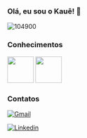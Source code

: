 ### Olá, eu sou o Kauê! 👋
![104900](https://github.com/user-attachments/assets/c2744791-9b4f-44a3-b2cb-c54c89a3548f)

### Conhecimentos
<div style="display: inline_block">
  <img  height="60" windth="60" src="https://cdn.jsdelivr.net/gh/devicons/devicon/icons/html5/html5-original.svg" />
  <img  height="60" windth="60" src="https://cdn3d.iconscout.com/3d/free/thumb/free-c-language-3d-icon-download-in-png-blend-fbx-gltf-file-formats--logo-mobile-developer-programming-pack-logos-icons-5453029.png?f=webp" />

### Contatos

[![Gmail](https://img.shields.io/badge/Gmail-D14836?style=for-the-badge&logo=gmail&logoColor=white)](mailto:kaue.a.santos@aluno.senai.br)

[![Linkedin](https://img.shields.io/badge/LinkedIn-0077B5?style=for-the-badge&logo=linkedin&logoColor=white)](www.linkedin.com/in/eukaueantonio)
